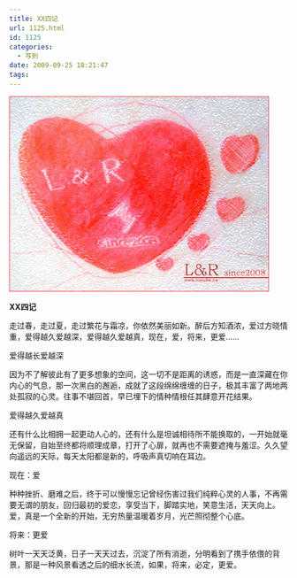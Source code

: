```yaml
---
title: XX四记
url: 1125.html
id: 1125
categories:
  - 写到
date: 2009-09-25 18:21:47
tags:
---
```


![](/images/attachments/month_0909/v2009925181751.jpg)  
  

**XX四记**

  
走过春，走过夏，走过繁花与霜凉，你依然美丽如新。醉后方知酒浓，爱过方晓情重，爱得越久爱越深，爱得越久爱越真，现在，爱，将来，更爱……  
  

爱得越长爱越深

  
因为不了解彼此有了更多想象的空间，这一切不是距离的诱惑，而是一直深藏在你内心的气息，那一次黑白的邂逅，成就了这段绵绵缠缠的日子，极其丰富了两地两处孤寂的心灵。往事不堪回首，早已埋下的情种情根任其肆意开花结果。  
  

爱得越久爱越真

  
还有什么比相拥一起更动人心的，还有什么是坦诚相待所不能换取的，一开始就毫无保留，自始至终都将顺理成章，打开了心扉，就再也不需要遮掩与羞涩。久久望向遥远的天际，每天太阳都是新的，呼吸声真切响在耳边。  
  

现在：爱

  
种种挫折、磨难之后，终于可以慢慢忘记曾经伤害过我们纯粹心灵的人事，不再需要无谓的朋友，回归最初的爱恋，享受当下，脚踏实地，笑意生活，天天向上。爱，真是一个全新的开始，无穷热量温暖着岁月，光芒照彻整个心底。  
  

将来：更爱

  
树叶一天天泛黄，日子一天天过去，沉淀了所有消逝，分明看到了携手依偎的背景，那是一种风景看透之后的细水长流，如果，将来，必定，更爱。
